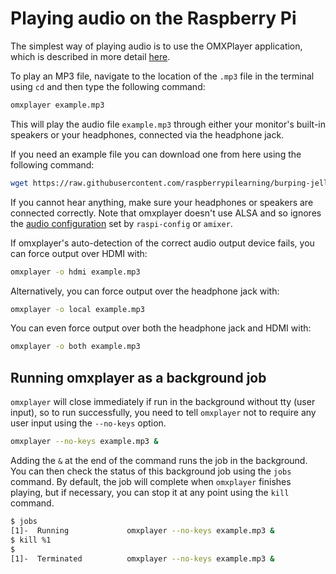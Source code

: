 # Playing audio on the Raspberry Pi

The simplest way of playing audio is to use the OMXPlayer application, which is described in more detail [here](../../raspbian/applications/omxplayer.md).

To play an MP3 file, navigate to the location of the `.mp3` file in the terminal using `cd` and then type the following command: 

```bash
omxplayer example.mp3
```
    
This will play the audio file `example.mp3` through either your monitor's built-in speakers or your headphones, connected via the headphone jack.

If you need an example file you can download one from here using the following command:

```bash
wget https://raw.githubusercontent.com/raspberrypilearning/burping-jelly-baby/master/data/la.mp3 -O example.mp3 --no-check-certificate
```

If you cannot hear anything, make sure your headphones or speakers are connected correctly. Note that omxplayer doesn't use ALSA and so ignores the [audio configuration](../../configuration/audio-config.md) set by `raspi-config` or `amixer`.

If omxplayer's auto-detection of the correct audio output device fails, you can force output over HDMI with:

```bash
omxplayer -o hdmi example.mp3
```

Alternatively, you can force output over the headphone jack with:

```bash
omxplayer -o local example.mp3
```

You can even force output over both the headphone jack and HDMI with:

```bash
omxplayer -o both example.mp3
```
## Running omxplayer as a background job

`omxplayer` will close immediately if run in the background without tty (user input), so to run successfully, you need to tell `omxplayer` not to require any user input using the `--no-keys` option.

```bash
omxplayer --no-keys example.mp3 &
```

Adding the `&` at the end of the command runs the job in the background. You can then check the status of this background job using the `jobs` command. By default, the job will complete when `omxplayer` finishes playing, but if necessary, you can stop it at any point using the `kill` command.

```bash
$ jobs
[1]-  Running             omxplayer --no-keys example.mp3 &
$ kill %1
$
[1]-  Terminated          omxplayer --no-keys example.mp3 &
```
